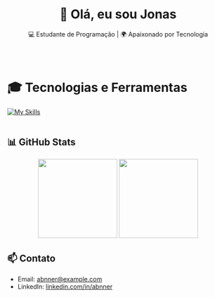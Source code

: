 <h1 align="center">👋 Olá, eu sou Jonas</h1>

<p align="center">
  💻 Estudante de Programação | 🌍 Apaixonado por Tecnologia
</p><br><br>


# 🎓 Tecnologias e Ferramentas
[![My Skills](https://skillicons.dev/icons?i=html,css,javascript,python,tailwind,react)](https://skillicons.dev)<br><br>

## 📊 GitHub Stats

<div align="center">
  <img height="180em" src="https://github-readme-stats.vercel.app/api?username=Abnnerr&show_icons=true&theme=tokyonight"/>
  <img height="180em" src="https://github-readme-stats.vercel.app/api/top-langs/?username=Abnnerr&layout=compact&langs_count=7&theme=tokyonight"/>
</div>

## 📫 Contato

- Email: [abnner@example.com](mailto:abnner@example.com)
- LinkedIn: [linkedin.com/in/abnner](https://www.linkedin.com/in/abnner)

